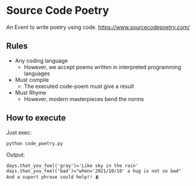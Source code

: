 # Source Code Poetry
An Event to write poetry using code.
https://www.sourcecodepoetry.com/

## Rules
- Any coding language
  -  However, we accept poems written in interpreted programming languages
- Must compile
  - The executed code-poem must give a result
- Must Rhyme
  - However, modern masterpieces bend the norms


## How to execute
Just exec:
```shell
python code_poetry.py
```

Output:
```
days.that_you_feel('gray')='Like sky in the rain'
days.that_you_feel('bad')="when='2021/10/10' a hug is not so bad"
And a suport phrase could help!! 🫂
```
